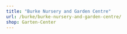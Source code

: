 ```yaml
---
title: "Burke Nursery and Garden Centre"
url: /burke/burke-nursery-and-garden-centre/
shop: Garten-Center
---
```


